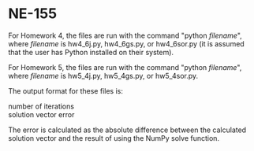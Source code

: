 # NE-155
For Homework 4, the files are run with the command "python *filename*", where *filename* is hw4\_6j.py,
hw4\_6gs.py, or hw4\_6sor.py (it is assumed that the user has Python installed on their system).

For Homework 5, the files are run with the command "python *filename*", where *filename* is hw5\_4j.py,
hw5\_4gs.py, or hw5\_4sor.py.

The output format for these files is:

number of iterations  
solution vector
error

The error is calculated as the absolute difference between the calculated solution vector and the result 
of using the NumPy solve function.
